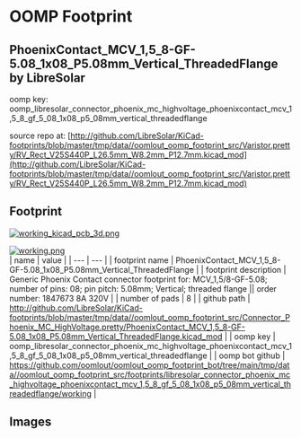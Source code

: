 # OOMP Footprint  
## PhoenixContact_MCV_1,5_8-GF-5.08_1x08_P5.08mm_Vertical_ThreadedFlange  by LibreSolar  
  
oomp key: oomp_libresolar_connector_phoenix_mc_highvoltage_phoenixcontact_mcv_1,5_8_gf_5_08_1x08_p5_08mm_vertical_threadedflange  
  
source repo at: [http://github.com/LibreSolar/KiCad-footprints/blob/master/tmp/data//oomlout_oomp_footprint_src/Varistor.pretty/RV_Rect_V25S440P_L26.5mm_W8.2mm_P12.7mm.kicad_mod](http://github.com/LibreSolar/KiCad-footprints/blob/master/tmp/data//oomlout_oomp_footprint_src/Varistor.pretty/RV_Rect_V25S440P_L26.5mm_W8.2mm_P12.7mm.kicad_mod)  
## Footprint  
  
[![working_kicad_pcb_3d.png](working_kicad_pcb_3d_600.png)](working_kicad_pcb_3d.png)  
  
[![working.png](working_600.png)](working.png)  
| name | value | 
| --- | --- | 
| footprint name | PhoenixContact_MCV_1,5_8-GF-5.08_1x08_P5.08mm_Vertical_ThreadedFlange | 
| footprint description | Generic Phoenix Contact connector footprint for: MCV_1,5/8-GF-5.08; number of pins: 08; pin pitch: 5.08mm; Vertical; threaded flange || order number: 1847673 8A 320V | 
| number of pads | 8 | 
| github path | http://github.com/LibreSolar/KiCad-footprints/blob/master/tmp/data//oomlout_oomp_footprint_src/Connector_Phoenix_MC_HighVoltage.pretty/PhoenixContact_MCV_1,5_8-GF-5.08_1x08_P5.08mm_Vertical_ThreadedFlange.kicad_mod | 
| oomp key | oomp_libresolar_connector_phoenix_mc_highvoltage_phoenixcontact_mcv_1,5_8_gf_5_08_1x08_p5_08mm_vertical_threadedflange | 
| oomp bot github | https://github.com/oomlout/oomlout_oomp_footprint_bot/tree/main/tmp/data//oomlout_oomp_footprint_src/footprints/libresolar_connector_phoenix_mc_highvoltage_phoenixcontact_mcv_1,5_8_gf_5_08_1x08_p5_08mm_vertical_threadedflange/working | 
## Images  
